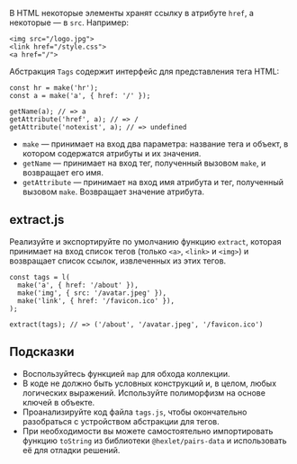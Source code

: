 В HTML некоторые элементы хранят ссылку в атрибуте `href`, а некоторые — в `src`. Например:

```
<img src="/logo.jpg">
<link href="/style.css">
<a href="/">
```

Абстракция `Tags` содержит интерфейс для представления тега HTML:

```
const hr = make('hr');
const a = make('a', { href: '/' });

getName(a); // => a
getAttribute('href', a); // => /
getAttribute('notexist', a); // => undefined
```

* `make` — принимает на вход два параметра: название тега и объект, в котором содержатся атрибуты и их значения.
* `getName` — принимает на вход тег, полученный вызовом `make`, и возвращает его имя.
* `getAttribute` — принимает на вход имя атрибута и тег, полученный вызовом `make`. Возвращает значение атрибута.

## extract.js

Реализуйте и экспортируйте по умолчанию функцию `extract`, которая принимает на вход список тегов (только `<a>`, `<link>` и `<img>`) и возвращает список ссылок, извлеченных из этих тегов.

```
const tags = l(
  make('a', { href: '/about' }),
  make('img', { src: '/avatar.jpeg' }),
  make('link', { href: '/favicon.ico' }),
);

extract(tags); // => ('/about', '/avatar.jpeg', '/favicon.ico')
```

## Подсказки

* Воспользуйтесь функцией `map` для обхода коллекции.
* В коде не должно быть условных конструкций и, в целом, любых логических выражений. Используйте полиморфизм на основе ключей в объекте.
* Проанализируйте код файла `tags.js`, чтобы окончательно разобраться с устройством абстракции для тегов.
* При необходимости вы можете самостоятельно импортировать функцию `toString` из библиотеки `@hexlet/pairs-data` и использовать её для отладки решений.
